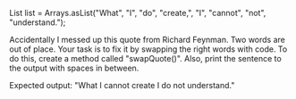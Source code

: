 List<String> list = Arrays.asList("What", "I", "do", "create,", "I", "cannot", "not", "understand.");

Accidentally I messed up this quote from Richard Feynman.
Two words are out of place.
Your task is to fix it by swapping the right words with code.
To do this, create a method called "swapQuote()".
Also, print the sentence to the output with spaces in between.

Expected output: "What I cannot create I do not understand."
